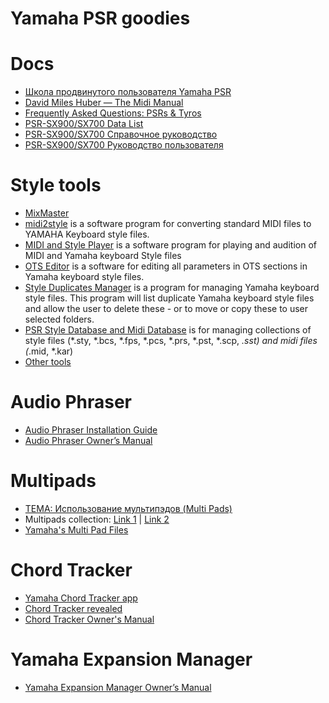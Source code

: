 # Yamaha PSR goodies
<!-- copyright: SeeJay & ReSampled -->

# Docs
* [Школа продвинутого пользователя Yamaha PSR](/school)
* [David Miles Huber — The Midi Manual](/downloads/the-midi-manual-a-practical-guide-to-midi-within-modern-music-production.pdf)  
* [Frequently Asked Questions: PSRs & Tyros](https://www.psrtutorial.com/MB/zips/FAQ%202016.pdf)
* [PSR-SX900/SX700 Data List](https://hu.yamaha.com/files/download/other_assets/3/1279213/psrsx900_sx700_en_dl_a0.pdf)
* [PSR-SX900/SX700 Справочное руководство](https://ru.yamaha.com/files/download/other_assets/8/1370778/psrsx900_sx700_ru_rm_a0.pdf)
* [PSR-SX900/SX700 Руководство пользователя](https://ru.yamaha.com/files/download/other_assets/0/1279190/psrsx900_sx700_ru_om_a0.pdf)

# Style tools
* [MixMaster](https://www.psrtutorial.com/MB/EV_Files/mixmaster.html)
* [midi2style](http://www.jososoft.dk/yamaha/software/midi2style/index.htm) is a software program for converting standard MIDI files to YAMAHA Keyboard style files.
* [MIDI and Style Player](http://www.jososoft.dk/yamaha/software/mandsplay/index.htm) is a software program for playing and audition of MIDI and Yamaha keyboard Style files
* [OTS Editor](http://www.jososoft.dk/yamaha/software/otseditor/index.htm) is a software for editing all parameters in OTS sections in Yamaha keyboard style files.
* [Style Duplicates Manager](http://www.jososoft.dk/yamaha/software/sdm/index.htm) is a program for managing Yamaha keyboard style files. This program will list duplicate Yamaha keyboard style files and allow the user to delete these - or to move or copy these to user selected folders.
* [PSR Style Database and Midi Database](http://www.wierzba.homepage.t-online.de/psd/psdmain.htm)  is for managing collections of style files (*.sty, *.bcs, *.fps, *.pcs, *.prs, *.pst, *.scp, *.sst) and midi files (*.mid, *.kar)
* [Other tools](http://www.jososoft.dk/yamaha/software/software.htm)

# Audio Phraser
* [Audio Phraser Installation Guide](https://usa.yamaha.com/files/download/other_assets/6/1179086/audio_phraser_en_ig_a0.pdf)
* [Audio Phraser Owner’s Manual](https://usa.yamaha.com/files/download/other_assets/5/1179085/audio_phraser_en_om_a0.pdf)

# Multipads
* [ТЕМА: Использование мультипэдов (Multi Pads)](http://sintezator-online.ru/forum/igraem-na-sintezatore/147-ispolzovanie-multipedov-multi-pads)
* Multipads collection: [Link 1](https://yadi.sk/d/UlDShjRCmdmf2) | [Link 2](/downloads/pads.rar)
* [Yamaha's Multi Pad Files](https://www.psrtutorial.com/sty/MP/mpYamaha.html)

# Chord Tracker
* [Yamaha Chord Tracker app](http://usa.yamaha.com/products/apps/chord_tracker/)
* [Chord Tracker revealed](https://sandsoftwaresound.net/chord-tracker-revealed/)
* [Chord Tracker Owner's Manual](https://usa.yamaha.com/files/download/other_assets/1/969641/chord_tracker_en_om.pdf)

# Yamaha Expansion Manager
* [Yamaha Expansion Manager Owner’s Manual](https://ru.yamaha.com/files/download/other_assets/2/1396982/yamaha_expansion_manager_en_om_v280_k0.pdf)
